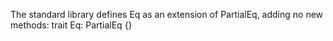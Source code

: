 

The standard library defines Eq as an extension of PartialEq, adding no new methods:
trait Eq: PartialEq<Self> {}